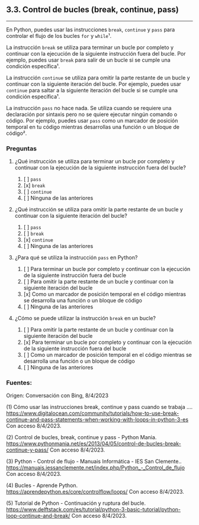 ## 3.3. Control de bucles (break, continue, pass)
---

En Python, puedes usar las instrucciones `break`, `continue` y `pass` para controlar el flujo de los bucles `for` y `while`¹.

La instrucción `break` se utiliza para terminar un bucle por completo y continuar con la ejecución de la siguiente instrucción fuera del bucle. Por ejemplo, puedes usar `break` para salir de un bucle si se cumple una condición específica¹.

La instrucción `continue` se utiliza para omitir la parte restante de un bucle y continuar con la siguiente iteración del bucle. Por ejemplo, puedes usar `continue` para saltar a la siguiente iteración del bucle si se cumple una condición específica¹.

La instrucción `pass` no hace nada. Se utiliza cuando se requiere una declaración por sintaxis pero no se quiere ejecutar ningún comando o código. Por ejemplo, puedes usar `pass` como un marcador de posición temporal en tu código mientras desarrollas una función o un bloque de código².

### Preguntas

1. ¿Qué instrucción se utiliza para terminar un bucle por completo y continuar con la ejecución de la siguiente instrucción fuera del bucle?
   1. [ ] `pass`
   2. [x] `break`
   3. [ ] `continue`
   4. [ ] Ninguna de las anteriores
   
2. ¿Qué instrucción se utiliza para omitir la parte restante de un bucle y continuar con la siguiente iteración del bucle?
   1. [ ] `pass`
   2. [ ] `break`
   3. [x] `continue`
   4. [ ] Ninguna de las anteriores
   
3. ¿Para qué se utiliza la instrucción `pass` en Python?
   1. [ ] Para terminar un bucle por completo y continuar con la ejecución de la siguiente instrucción fuera del bucle
   2. [ ] Para omitir la parte restante de un bucle y continuar con la siguiente iteración del bucle
   3. [x] Como un marcador de posición temporal en el código mientras se desarrolla una función o un bloque de código
   4. [ ] Ninguna de las anteriores
   
4. ¿Cómo se puede utilizar la instrucción `break` en un bucle?
   1. [ ] Para omitir la parte restante de un bucle y continuar con la siguiente iteración del bucle
   2. [x] Para terminar un bucle por completo y continuar con la ejecución de la siguiente instrucción fuera del bucle
   3. [ ] Como un marcador de posición temporal en el código mientras se desarrolla una función o un bloque de código
   4. [ ] Ninguna de las anteriores

### Fuentes:

Origen: Conversación con Bing, 8/4/2023

(1) Cómo usar las instrucciones break, continue y pass cuando se trabaja .... https://www.digitalocean.com/community/tutorials/how-to-use-break-continue-and-pass-statements-when-working-with-loops-in-python-3-es Con acceso 8/4/2023.

(2) Control de bucles, break, continue y pass - Python Mania. https://www.pythonmania.net/es/2013/04/05/control-de-bucles-break-continue-y-pass/ Con acceso 8/4/2023.

(3) Python - Control de flujo - Manuais Informática - IES San Clemente.. https://manuais.iessanclemente.net/index.php/Python_-_Control_de_flujo Con acceso 8/4/2023.

(4) Bucles - Aprende Python. https://aprendepython.es/core/controlflow/loops/ Con acceso 8/4/2023.

(5) Tutorial de Python - Continuación y ruptura del bucle. https://www.delftstack.com/es/tutorial/python-3-basic-tutorial/python-loop-continue-and-break/ Con acceso 8/4/2023.
